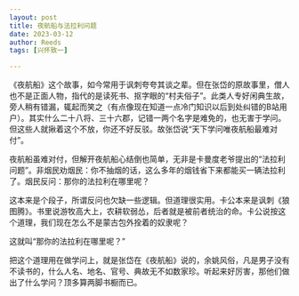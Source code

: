 ```yaml
---
layout: post
title: 夜航船与法拉利问题
date: 2023-03-12
author: Reeds
tags: [兴怀致一]

---
```


《夜航船》这个故事，如今常用于讽刺夸夸其谈之辈。但在张岱的原故事里，僧人也不是正面人物，指代的是读死书、抠字眼的“村夫俗子”。此类人专好闲典生故，旁人稍有错漏，辄起而笑之（有点像现在知道一点冷门知识以后到处纠错的B站用户）。其实什么二十八将、三十六郡，记错一两个名字是难免的，也无害于学问。但这些人就揪着这个不放，你还不好反驳。故张岱说“天下学问唯夜航船最难对付”。

夜航船虽难对付，但解开夜航船心结倒也简单，无非是卡曼度老爷提出的“法拉利问题”。非烟民劝烟民：你不抽烟的话，这么多年的烟钱省下来都能买一辆法拉利了。烟民反问：那你的法拉利在哪里呢？

这本来是个段子，所谓反问也欠缺一些逻辑。但道理很实用。卡公本来是讽刺《狼图腾》。书里说游牧高大上，农耕软弱怂，后者就是被前者统治的命。卡公说按这个道理，我们现在怎么不是蒙古包外拴着的奴隶呢？

这就叫“那你的法拉利在哪里呢？”

把这个道理用在做学问上，就是张岱在《夜航船》说的，余姚风俗，凡是男子没有不读书的，什么人名、地名、官号、典故无不如数家珍。听起来好厉害，那他们做出了什么学问？顶多算两脚书橱而已。